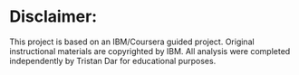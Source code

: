 # Disclaimer:
This project is based on an IBM/Coursera guided project. Original instructional materials are copyrighted by IBM. All analysis were completed independently by Tristan Dar for educational purposes.
